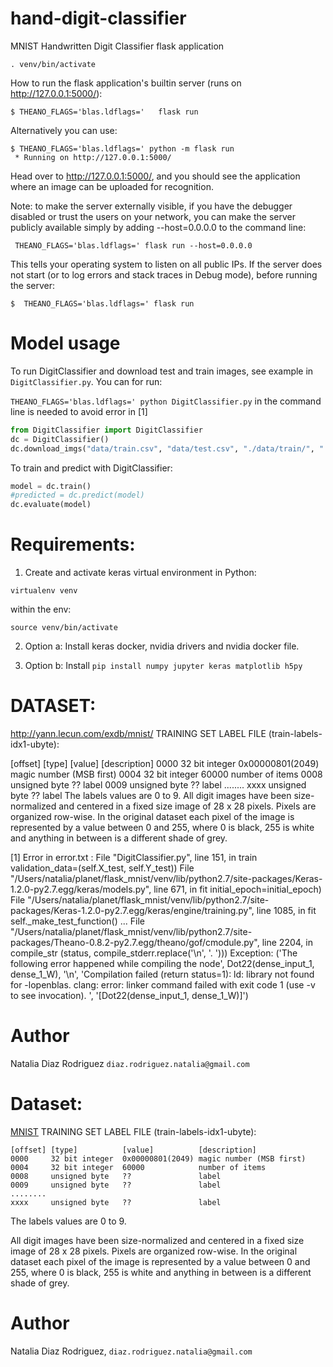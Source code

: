 # hand-digit-classifier

MNIST Handwritten Digit Classifier flask application 


`. venv/bin/activate`

How to run the flask application's builtin server (runs on http://127.0.0.1:5000/):

```$ export FLASK_APP=digit_recognition_webapp.py
$ THEANO_FLAGS='blas.ldflags='   flask run
```

Alternatively you can use:

```
$ THEANO_FLAGS='blas.ldflags=' python -m flask run
 * Running on http://127.0.0.1:5000/
 ```

Head over to http://127.0.0.1:5000/, and you should see the application where an image can be uploaded for recognition.

Note: to make the server externally visible, if you have the debugger disabled or trust the users on your network, you can make the server publicly available simply by adding --host=0.0.0.0 to the command line:

``` THEANO_FLAGS='blas.ldflags=' flask run --host=0.0.0.0```

This tells your operating system to listen on all public IPs. If the server does not start (or to log errors and stack traces in Debug mode), before running the server:

```$ export FLASK_DEBUG=1
$  THEANO_FLAGS='blas.ldflags=' flask run
```


# Model usage


To run DigitClassifier and download test and train images, see example in `DigitClassifier.py`. You can for run:

`THEANO_FLAGS='blas.ldflags=' python DigitClassifier.py` in the command line is needed to avoid error in [1]

```python
from DigitClassifier import DigitClassifier
dc = DigitClassifier()
dc.download_imgs("data/train.csv", "data/test.csv", "./data/train/", "./data/test/")
```
To train and predict with DigitClassifier:

```python
model = dc.train()
#predicted = dc.predict(model)
dc.evaluate(model)
```



# Requirements:
1. Create and activate keras virtual environment in Python:

```virtualenv venv```


within the env:


```source venv/bin/activate```

2. Option a: Install keras docker, nvidia drivers and nvidia docker file.

2. Option b: Install
```pip install numpy jupyter keras matplotlib h5py```





# DATASET:
http://yann.lecun.com/exdb/mnist/
TRAINING SET LABEL FILE (train-labels-idx1-ubyte):

[offset] [type]          [value]          [description]
0000     32 bit integer  0x00000801(2049) magic number (MSB first)
0004     32 bit integer  60000            number of items
0008     unsigned byte   ??               label
0009     unsigned byte   ??               label
........
xxxx     unsigned byte   ??               label
The labels values are 0 to 9.
All digit images have been size-normalized and centered in a fixed size image
of 28 x 28 pixels. Pixels are organized row-wise. In the original dataset
each pixel of the image is represented by a value between 0 and 255,
where 0 is black, 255 is white and anything in between is a different shade of grey.




[1] Error in error.txt : File "DigitClassifier.py", line 151, in train
validation_data=(self.X_test, self.Y_test))
File "/Users/natalia/planet/flask_mnist/venv/lib/python2.7/site-packages/Keras-1.2.0-py2.7.egg/keras/models.py", line 671, in fit
initial_epoch=initial_epoch)
File "/Users/natalia/planet/flask_mnist/venv/lib/python2.7/site-packages/Keras-1.2.0-py2.7.egg/keras/engine/training.py", line 1085, in fit
self._make_test_function()
...
File "/Users/natalia/planet/flask_mnist/venv/lib/python2.7/site-packages/Theano-0.8.2-py2.7.egg/theano/gof/cmodule.py", line 2204, in compile_str
(status, compile_stderr.replace('\n', '. ')))
Exception: ('The following error happened while compiling the node', Dot22(dense_input_1, dense_1_W), '\n', 'Compilation failed (return status=1): ld: library not found for -lopenblas. clang: error: linker command failed with exit code 1 (use -v to see invocation). ', '[Dot22(dense_input_1, dense_1_W)]')



# Author

Natalia Diaz Rodriguez ```diaz.rodriguez.natalia@gmail.com```
# Dataset:
[MNIST](http://yann.lecun.com/exdb/mnist/) TRAINING SET LABEL FILE (train-labels-idx1-ubyte):

```
[offset] [type]          [value]          [description]
0000     32 bit integer  0x00000801(2049) magic number (MSB first)
0004     32 bit integer  60000            number of items
0008     unsigned byte   ??               label
0009     unsigned byte   ??               label
........
xxxx     unsigned byte   ??               label
```

The labels values are 0 to 9.

All digit images have been size-normalized and centered in a fixed size image of 28 x 28 pixels. Pixels are organized row-wise. In the original dataset each pixel of the image is represented by a value between 0 and 255, where 0 is black, 255 is white and anything in between is a different shade of grey.


# Author
Natalia Diaz Rodriguez, `diaz.rodriguez.natalia@gmail.com`
